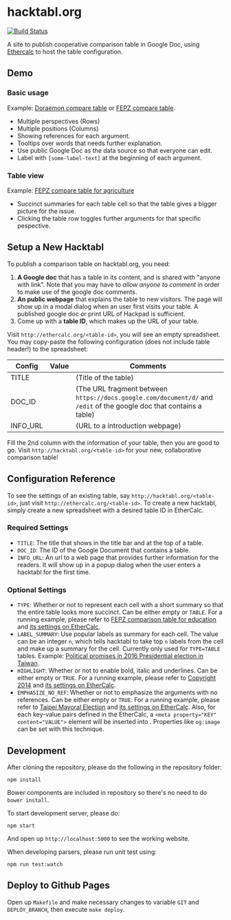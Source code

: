 hacktabl.org
================

[![Build Status](https://travis-ci.org/g0v/hacktabl.svg?branch=dev)](https://travis-ci.org/g0v/hacktabl)

A site to publish cooperative comparison table in Google Doc, using [Ethercalc](http://ethercalc.org) to host the table configuration.


Demo
----

### Basic usage

Example: [Doraemon compare table](http://hacktabl.org/doratable) or [FEPZ compare table](http://hacktabl.org/fepz).

* Multiple perspectives (Rows)
* Multiple positions (Columns)
* Showing references for each argument.
* Tooltips over words that needs further explanation.
* Use public Google Doc as the data source so that everyone can edit.
* Label with `[some-label-text]` at the beginning of each argument.

### Table view

Example: [FEPZ compare table for agriculture](http://hacktabl.org/fepz-agriculture)

* Succinct summaries for each table cell so that the table gives a bigger picture for the issue.
* Clicking the table row toggles further arguments for that specific pespective.


Setup a New Hacktabl
--------------------

To publish a comparison table on hacktabl.org, you need:

1. **A Google doc** that has a table in its content, and is shared with "anyone with link". Note that you may have to *allow anyone to comment* in order to make use of the google doc comments.
2. **An public webpage** that explains the table to new visitors. The page will show up in a modal dialog when an user first visits your table. A published google doc or print URL of Hackpad is sufficient.
3. Come up with a **table ID**, which makes up the URL of your table.

Visit `http://ethercalc.org/<table-id>`, you will see an empty spreadsheet.
You may copy-paste the following configuration (does not include table header!) to the spreadsheet:

Config | Value | Comments
---- | ---- | ----
TITLE    | | (Title of the table)
DOC_ID   | | (The URL fragment between `https://docs.google.com/document/d/` and `/edit` of the google doc that contains a table)
INFO_URL | | (URL to a introduction webpage)

Fill the 2nd column with the information of your table, then you are good to go. Visit `http://hacktabl.org/<table-id>` for your new, collaborative comparison table!


Configuration Reference
-----------------
To see the settings of an existing table, say `http://hacktabl.org/<table-id>`, just visit `http://ethercalc.org/<table-id>`. To create a new hacktabl, simply create a new spreadsheet with a desired table ID in EtherCalc.


### Required Settings
* `TITLE`: The title that shows in the title bar and at the top of a table.
* `DOC_ID`: The ID of the Google Document that contains a table.
* `INFO_URL`: An url to a web page that provides further information for the readers. It will show up in a popup dialog when the user enters a hacktabl for the first time.

### Optional Settings

* `TYPE`: Whether or not to represent each cell with a short summary so that the entire table looks more succinct. Can be either empty or `TABLE`. For a running example, please refer to [FEPZ comparison table for education](http://hacktabl.org/fepz-edu) and [its settings on EtherCalc](http://ethercalc.org/fepz-edu).
* `LABEL_SUMMARY`: Use popular labels as summary for each cell. The value can be an integer `n`, which tells hacktabl to take top `n` labels from the cell and make up a summary for the cell. Currently only used for `TYPE=TABLE` tables. Example: [Political promises in 2016 Presidential election in Taiwan](http://hacktabl.org/president2016-table).
* `HIGHLIGHT`: Whether or not to enable bold, italic and underlines. Can be either empty or `TRUE`. For a running example, please refer to [Copyright 2014](http://hacktabl.org/copyright2014) and [its settings on EtherCalc](http://ethercalc.org/copyright2014).
* `EMPHASIZE_NO_REF`: Whether or not to emphasize the arguments with no references. Can be either empty or `TRUE`. For a running example, please refer to [Taipei Mayoral Election](http://hacktabl.org/taipei-mayoral-election-2014) and [its settings on EtherCalc](http://ethercalc.org/taipei-mayoral-election-2014).
Also, for each key-value pairs defined in the EtherCalc, a `<meta property="KEY" content="VALUE">` element will be inserted into <head>. Properties like `og:image` can be set with this technique.


Development
-----------

After cloning the repository, please do the following in the repository folder:

```
npm install
```

Bower components are included in repository so there's no need to do `bower install`.

To start development server, please do:

```
npm start
```

And open up `http://localhost:5000` to see the working website.

When developing parsers, please run unit test using:

```
npm run test:watch
```


Deploy to Github Pages
----------------------

Open up `Makefile` and make necessary changes to variable `GIT` and `DEPLOY_BRANCH`, then execute `make deploy`.
